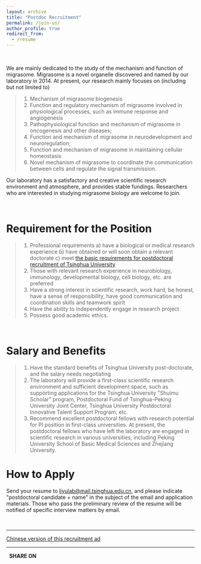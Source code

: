 ```yaml
---
layout: archive
title: "Postdoc Recruitment"
permalink: /join-us/
author_profile: true
redirect_from:
  - /resume
---
```


<script type="text/javascript" src="https://platform-api.sharethis.com/js/sharethis.js#property=5f648f2c35d8020014989d48&product=inline-share-buttons" async="async"></script>

<br>

We are mainly dedicated to the study of the mechanism and function of migrasome. Migrasome is a novel organelle discovered and named by our laboratory in 2014. At present, our research mainly focuses on (including but not limited to)

>1. Mechanism of migrasome biogenesis
>2. Function and regulatory mechanism of migrasome involved in physiological processes, such as immune response and angiogenesis 
>3. Pathophysiological function and mechanism of migrasome in oncogenesis and other diseases;
>4. Function and mechanism of migrasome in neurodevelopment and neuroregulation;
>5. Function and mechanism of migrasome in maintaining cellular homeostasis
>6. Novel mechanism of migrasome to coordinate the communication between cells and regulate the signal transmission.

Our laboratory has a satisfactory and creative scientific research environment and atmosphere, and provides stable fundings. Researchers who are interested in studying migrasome biology are welcome to join.

<br>

# Requirement for the Position

>1. Professional requirements
  a) have a biological or medical research experience
  b) have obtained or will soon obtain a relevant doctorate
  c) meet [the basic requirements for postdoctoral recruitment of Tsinghua University](http://postdoctor.tsinghua.edu.cn/column/sqjz)
>2. Those with relevant research experience in neurobiology, immunology, developmental biology, cell biology, etc. are preferred
>3. Have a strong interest in scientific research, work hard, be honest, have a sense of responsibility, have good communication and coordination skills and teamwork spirit
>4. Have the ability to independently engage in research project
>5. Possess good academic ethics.

<br>

# Salary and Benefits

>1. Have the standard benefits of Tsinghua University post-doctorate, and the salary needs negotiating
>2. The laboratory will provide a first-class scientific research environment and sufficient development space, such as supporting applications for the Tsinghua University "Shuimu Scholar" program, Postdoctoral Fund of Tsinghua-Peking University Joint Center, Tsinghua University Postdoctoral Innovative Talent Support Program, etc.
>3. Recommend excellent postdoctoral fellows with research potential for PI position in first-class universities. At present, the postdoctoral fellows who have left the laboratory are engaged in scientific research in various universities, including Peking University School of Basic Medical Sciences and Zhejiang University.

# How to Apply

Send  your resume to liyulab@mail.tsinghua.edu.cn, and please indicate "postdoctoral candidate + name" in the subject of the email and application materials. Those who pass the preliminary review of the resume will be notified of specific interview matters by email.

<br>

---

[Chinese version of this recruitment ad](https://github.com/LiYuLab/figures-for-liyu-lab-page/raw/master/%E5%8D%9A%E5%90%8E%E6%8B%9B%E8%81%98.docx)

---

&nbsp; **SHARE ON**

<div class="sharethis-inline-share-buttons"></div>

<br>